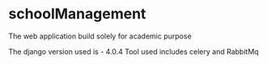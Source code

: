 # schoolManagement
The web application build solely for academic purpose

The django version used is - 4.0.4
Tool used includes celery and RabbitMq
